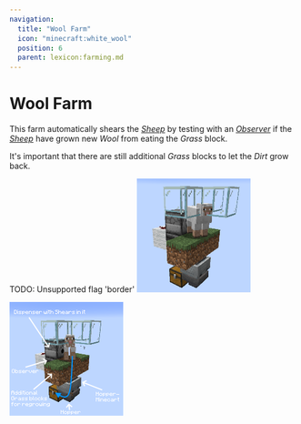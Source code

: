 ```yaml
---
navigation:
  title: "Wool Farm"
  icon: "minecraft:white_wool"
  position: 6
  parent: lexicon:farming.md
---
```


# Wool Farm

This farm automatically shears the [*Sheep*](../creatures/animal-sheep.md) by testing with an [*Observer*](../redstone/redstone_components.md#observer) if the [*Sheep*](../creatures/animal-sheep.md) have grown new *Wool* from eating the *Grass* block. 

It's important that there are still additional *Grass* blocks to let the *Dirt* grow back.



TODO: Unsupported flag 'border'
![](wool_farm_1.png)

![](wool_farm_2.png)


